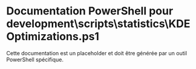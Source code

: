 # Documentation PowerShell pour development\scripts\statistics\KDEOptimizations.ps1

Cette documentation est un placeholder et doit être générée par un outil PowerShell spécifique.
